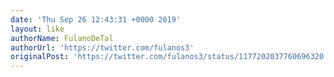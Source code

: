 ```yaml
---
date: 'Thu Sep 26 12:43:31 +0000 2019'
layout: like
authorName: FulanoDeTal
authorUrl: 'https://twitter.com/fulanos3'
originalPost: 'https://twitter.com/fulanos3/status/1177202037760696320'
---
```

